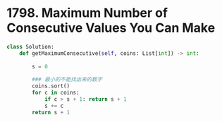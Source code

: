 # 1798. Maximum Number of Consecutive Values You Can Make

```python
class Solution:
    def getMaximumConsecutive(self, coins: List[int]) -> int:
        
        s = 0
        
        ### 最小的不能找出来的数字 
        coins.sort()
        for c in coins:
            if c > s + 1: return s + 1
            s += c
        return s + 1
```

